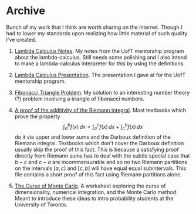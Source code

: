 # Archive

Bunch of my work that I think are worth sharing on the internet. Though I had
to lower my standards upon realizing how little material of such quality I've
created.

1. [Lambda Calculus Notes](lambda-notes.pdf). My notes from the UofT
mentorship program about the lambda-calculus. Still needs some polishing and I
also intend to make a lambda-calculus interpreter for this by using the 
definitions.

2. [Lambda Calculus Presentation](lambda-pres.pdf). The presentation I
gave at for the UofT mentorship program.

3. [Fibonacci Triangle Problem](fib-triangle.pdf). My solution to an 
interesting number theory (?) problem involving a triangle of fibonacci 
numbers.

4. [A proof of the additivity of the Riemann integral](integral_property.pdf).
Most textbooks which prove the property
$$
\int_a^b f(x)\,dx = \int_a^c f(x)\,dx + \int_c^b f(x)\,dx
$$
do it via upper and lower sums and the Darboux definition of the Riemann 
integral. Textbooks which don't cover the Darboux definition usually skip
the proof of this fact. This is because a satisfying proof directly from
Riemann sums has to deal with the subtle special case that $b - c$ and
$c - a$ are incommensurable and so no two Riemann partitions on the intervals
$[a,c]$ and $[c,b]$ will have equal equal subintervals. This file contains
a short proof of this fact using Riemann partitions alone.

5. [The Curse of Monte Carlo](The_Curse_of_Monte_Carlo.pdf). A worksheet
exploring the curse of dimensionality, numerical integration, and the
Monte Carlo method. Meant to introduce these ideas to intro probability students
at the University of Toronto.
